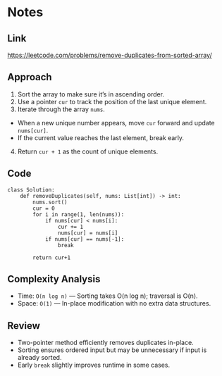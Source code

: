 # Notes

## Link
https://leetcode.com/problems/remove-duplicates-from-sorted-array/

## Approach
1. Sort the array to make sure it’s in ascending order.  
2. Use a pointer `cur` to track the position of the last unique element.  
3. Iterate through the array `nums`.  
- When a new unique number appears, move `cur` forward and update `nums[cur]`.  
- If the current value reaches the last element, break early.  
4. Return `cur + 1` as the count of unique elements.

## Code
```
class Solution:
    def removeDuplicates(self, nums: List[int]) -> int:
        nums.sort()
        cur = 0
        for i in range(1, len(nums)):
            if nums[cur] < nums[i]:
                cur += 1
                nums[cur] = nums[i]
            if nums[cur] == nums[-1]:
                break
                
        return cur+1
```

## Complexity Analysis
- Time: `O(n log n)` — Sorting takes O(n log n); traversal is O(n).
- Space: `O(1)` — In-place modification with no extra data structures.

## Review
- Two-pointer method efficiently removes duplicates in-place.
- Sorting ensures ordered input but may be unnecessary if input is already sorted.
- Early `break` slightly improves runtime in some cases.